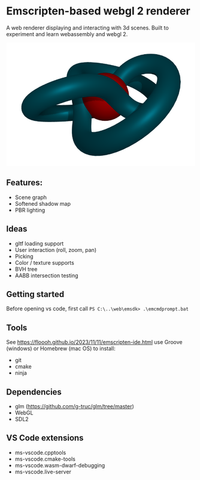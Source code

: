 # Emscripten-based webgl 2 renderer

A web renderer displaying and interacting with 3d scenes. Built to experiment and learn webassembly and webgl 2. 

![A knot mesh](/images/screenshot.png)

## Features: 
- Scene graph
- Softened shadow map
- PBR lighting

## Ideas
- gltf loading support
- User interaction (roll, zoom, pan)
- Picking
- Color / texture supports
- BVH tree
- AABB intersection testing

## Getting started
Before opening vs code, first call
`PS C:\..\web\emsdk> .\emcmdprompt.bat`

## Tools
See https://floooh.github.io/2023/11/11/emscripten-ide.html
use Groove (windows) or Homebrew (mac OS) to install:
- git
- cmake
- ninja

## Dependencies
- glm (https://github.com/g-truc/glm/tree/master)
- WebGL
- SDL2

## VS Code extensions
- ms-vscode.cpptools
- ms-vscode.cmake-tools
- ms-vscode.wasm-dwarf-debugging
- ms-vscode.live-server
